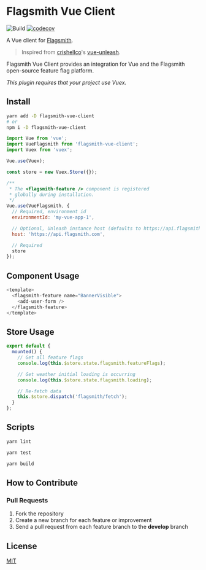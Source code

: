 # Flagsmith Vue Client

![Build](https://github.com/mstfymrtc/flagsmith-vue-client/workflows/Build/badge.svg)
[![codecov](https://codecov.io/gh/mstfymrtc/flagsmith-vue-client/branch/master/graph/badge.svg?token=EXCIIF1CPK)](https://codecov.io/gh/mstfymrtc/flagsmith-vue-client)

A Vue client for [Flagsmith](https://flagsmith.com/).

> Inspired from [crishellco](https://github.com/crishellco)'s [vue-unleash](https://github.com/crishellco/vue-unleash).

Flagsmith Vue Client provides an integration for Vue and the Flagsmith open-source feature flag platform.

_This plugin requires that your project use Vuex._

## Install

```bash
yarn add -D flagsmith-vue-client
# or
npm i -D flagsmith-vue-client
```

```javascript
import Vue from 'vue';
import VueFlagsmith from 'flagsmith-vue-client';
import Vuex from 'vuex';

Vue.use(Vuex);

const store = new Vuex.Store({});

/**
 * The <flagsmith-feature /> component is registered
 * globally during installation.
 */
Vue.use(VueFlagsmith, {
  // Required, environment id
  environmentId: 'my-vue-app-1',

  // Optional, Unleash instance host (defaults to https://api.flagsmith.com)
  host: 'https://api.flagsmith.com',

  // Required
  store
});
```

## Component Usage

```javascript
<template>
  <flagsmith-feature name="BannerVisible">
    <add-user-form />
  </flagsmith-feature>
</template>
```

## Store Usage

```javascript
export default {
  mounted() {
    // Get all feature flags
    console.log(this.$store.state.flagsmith.featureFlags);

    // Get weather initial loading is occurring
    console.log(this.$store.state.flagsmith.loading);

    // Re-fetch data
    this.$store.dispatch('flagsmith/fetch');
  }
};
```

## Scripts

```bash
yarn lint
```

```bash
yarn test
```

```bash
yarn build
```

## How to Contribute

### Pull Requests

1. Fork the repository
2. Create a new branch for each feature or improvement
3. Send a pull request from each feature branch to the **develop** branch

## License

[MIT](http://opensource.org/licenses/MIT)
